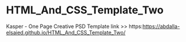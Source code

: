 # HTML_And_CSS_Template_Two
Kasper - One Page Creative PSD Template 
link >> https:https://abdalla-elsaied.github.io/HTML_And_CSS_Template_Two/
